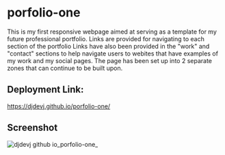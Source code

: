 # porfolio-one
This is my first responsive webpage aimed at serving as a template for my future professional portfolio.
Links are provided for navigating to each section of the portfolio
Links have also been provided in the "work" and "contact" sections to help navigate users to webites that have examples of my work and my social pages.
The page has been set up into 2 separate zones that can continue to be built upon.

## Deployment Link:
https://djdevj.github.io/porfolio-one/
## Screenshot
![djdevj github io_porfolio-one_](https://user-images.githubusercontent.com/120237391/210043563-ece7cc2d-9fc0-434e-a934-fab214b397ec.png)
